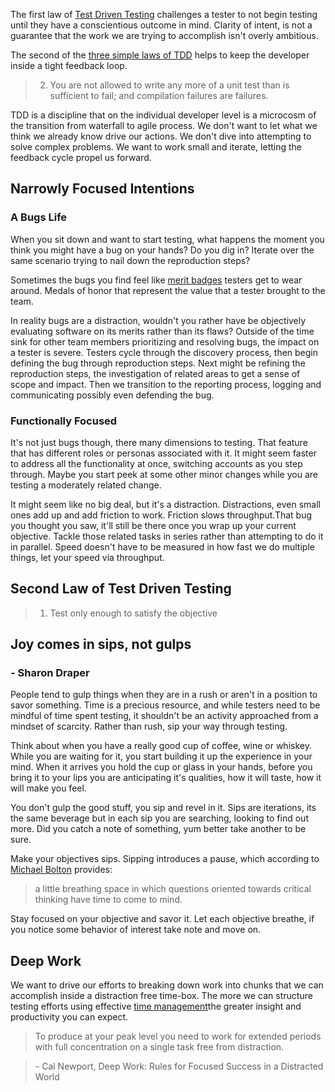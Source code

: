 
The first law of [Test Driven Testing]() challenges a tester to not begin testing until they have a conscientious outcome in mind. Clarity of intent, is not a guarantee that the work we are trying to accomplish isn't overly ambitious.

The second of the [three simple laws of TDD](http://programmer.97things.oreilly.com/wiki/index.php/The_Three_Laws_of_Test-Driven_Development) helps to keep the developer inside a tight feedback loop. 

>2. You are not allowed to write any more of a unit test than is sufficient to fail; and compilation failures are failures.

TDD is a discipline that on the individual developer level is a microcosm of the transition from waterfall to agile process.  We don't want to let what we think we already know drive our actions. We don't dive into attempting to solve complex problems. We want to work small and iterate, letting the feedback cycle propel us forward. 

## Narrowly Focused Intentions

### A Bugs Life
When you sit down and want to start testing, what happens the moment you think you might have a bug on your hands? Do you dig in? Iterate over the same scenario trying to nail down the reproduction steps? 

Sometimes the bugs you find feel like [merit badges](http://meritbadge.org/wiki/index.php/Main_Page) testers get to wear around. Medals of honor that represent the value that a tester brought to the team. 

In reality bugs are a distraction, wouldn't you rather have be objectively evaluating software on its merits rather than its flaws? Outside of the time sink for other team members prioritizing and resolving bugs, the impact on a tester is severe. Testers cycle through the discovery process, then begin defining the bug through reproduction steps. Next might be refining the reproduction steps, the investigation of related areas to get a sense of scope and impact. Then we transition to the reporting process, logging and communicating possibly even defending the bug.

### Functionally Focused
It's not just bugs though, there many dimensions to testing. That feature that has different roles or personas associated with it. It might seem faster to address all the functionality at once, switching accounts as you step through. Maybe you start peek at some other minor changes while you are testing a moderately related change. 

It might seem like no big deal, but it's a distraction. Distractions, even small ones add up and add friction to work. Friction slows throughput.That bug you thought you saw, it'll still be there once you wrap up your current objective. Tackle those related tasks in series rather than attempting to do it in parallel. Speed doesn't have to be measured in how fast we do multiple things, let your speed via throughput.

## Second Law of Test Driven Testing 
> 1. Test only enough to satisfy the objective

## Joy comes in sips, not gulps 
### \- Sharon Draper

People tend to gulp things when they are in a rush or aren't in a position to savor something. Time is a precious resource, and while testers need to be mindful of time spent testing, it shouldn't be an activity approached from a mindset of scarcity. Rather than rush, sip your way through testing. 

Think about when you have a really good cup of coffee, wine or whiskey. While you are waiting for it, you start building it up the experience in your mind. When it arrives you hold the cup or glass in your hands, before you bring it to your lips you are anticipating it's qualities, how it will taste, how it will make you feel. 
 
You don't gulp the good stuff, you sip and revel in it. Sips are iterations, its the same beverage but in each sip you are searching, looking to find out more. Did you catch a note of something, yum better take another to be sure. 
 
Make your objectives sips. Sipping introduces a pause, which according to [Michael Bolton](http://www.developsense.com/blog/2014/01/the-pause/) provides:
> a little breathing space in which questions oriented towards critical thinking have time to come to mind. 

Stay focused on your objective and savor it. Let each objective breathe, if you notice some behavior of interest take note and move on. 

## Deep Work

We want to drive our efforts to breaking down work into chunks that we can accomplish inside a distraction free time-box. The more we can structure testing efforts using effective [time management](http://www.brendanconnolly.net/a-time-for-test/)the greater insight and productivity you can expect.

> To produce at your peak level you need to work for extended periods with full concentration on a single task free from distraction.

 >\- Cal Newport, Deep Work: Rules for Focused Success in a Distracted World 

